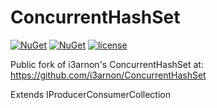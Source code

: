 # ConcurrentHashSet

[![NuGet](https://img.shields.io/nuget/dt/Sl.ConcurrentHashSet.svg)](https://www.nuget.org/packages/Sl.ConcurrentHashSet)
[![NuGet](https://img.shields.io/nuget/v/Sl.ConcurrentHashSet.svg)](https://www.nuget.org/packages/Sl.ConcurrentHashSet)
[![license](https://img.shields.io/github/license/emre-gon/ConcurrentHashSet.svg)](LICENSE)


Public fork of i3arnon's ConcurrentHashSet at: https://github.com/i3arnon/ConcurrentHashSet

Extends IProducerConsumerCollection